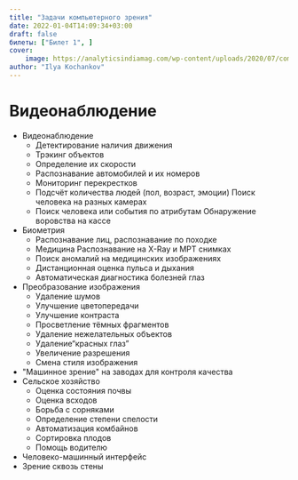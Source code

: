 ```yaml
---
title: "Задачи компьютерного зрения"
date: 2022-01-04T14:09:34+03:00
draft: false
билеты: ["Билет 1", ]
cover:
    image: https://analyticsindiamag.com/wp-content/uploads/2020/07/computer-vision-implement.jpg
author: "Ilya Kochankov"
---
```


# Видеонаблюдение

- Видеонаблюдение
    - Детектирование наличия движения
    - Трэкинг объектов
    - Определение их скорости
    - Распознавание автомобилей и их номеров
    - Мониторинг перекрестков
    - Подсчёт количества людей (пол, возраст, эмоции)
      Поиск человека на разных камерах
    - Поиск человека или события по атрибутам Обнаружение воровства на кассе
- Биометрия
    - Распознавание лиц, распознавание по походке
    - Медицина Распознавание на X-Ray и МРТ снимках
    - Поиск аномалий на медицинских изображениях
    - Дистанционная оценка пульса и дыхания
    - Автоматическая диагностика болезней глаз
- Преобразование изображения
    - Удаление шумов
    - Улучшение цветопередачи
    - Улучшение контраста
    - Просветление тёмных фрагментов
    - Удаление нежелательных объектов
    - Удаление“красных глаз”
    - Увеличение разрешения
    - Смена стиля изображения
- "Машинное зрение" на заводах для контроля качества
- Сельское хозяйство
    - Оценка состояния почвы
    - Оценка всходов
    - Борьба с сорняками
    - Определение степени спелости
    - Автоматизация комбайнов
    - Сортировка плодов
    - Помощь водителю
- Человеко-машинный интерфейс
- Зрение сквозь стены
